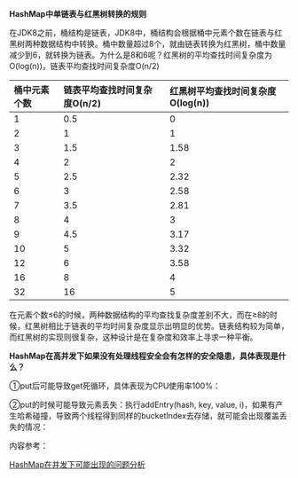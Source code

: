 **HashMap中单链表与红黑树转换的规则**

在JDK8之前，桶结构是链表，JDK8中，桶结构会根据桶中元素个数在链表与红黑树两种数据结构中转换。桶中数量超过8个，就由链表转换为红黑树，桶中数量减少到6，就转换为链表。为什么是8和6呢？红黑树的平均查找时间复杂度为O\(log\(n\)\)，链表平均查找时间复杂度O\(n/2\)

| 桶中元素个数 | 链表平均查找时间复杂度O\(n/2\) | 红黑树平均查找时间复杂度O\(log\(n\)\) |
| :--- | :--- | :--- |
| 1 | 0.5 | 0 |
| 2 | 1 | 1 |
| 3 | 1.5 | 1.58 |
| 4 | 2 | 2 |
| 5 | 2.5 | 2.32 |
| 6 | 3 | 2.58 |
| 7 | 3.5 | 2.81 |
| 8 | 4 | 3 |
| 9 | 4.5 | 3.17 |
| 10 | 5 | 3.32 |
| 12 | 6 | 3.58 |
| 16 | 8 | 4 |
| 32 | 16 | 5 |

在元素个数≤6的时候，两种数据结构的平均查找复杂度差别不大，而在≥8的时候，红黑树相比于链表的平均时间复杂度显示出明显的优势。链表结构较为简单，而红黑树的实现则很复杂，这种设计是在复杂度和效率上寻求一种平衡。

**HashMap在高并发下如果没有处理线程安全会有怎样的安全隐患，具体表现是什么？**

①put后可能导致get死循环，具体表现为CPU使用率100%：

②put的时候可能导致元素丢失：执行addEntry\(hash, key, value, i\)，如果有产生哈希碰撞，导致两个线程得到同样的bucketIndex去存储，就可能会出现覆盖丢失的情况：

内容参考：

[HashMap在并发下可能出现的问题分析](http://www.cnblogs.com/binyue/p/3726403.html)

